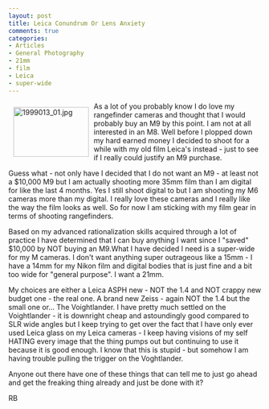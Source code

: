 ```yaml
---
layout: post
title: Leica Conundrum Or Lens Anxiety
comments: true
categories:
- Articles
- General Photography
- 21mm
- film
- Leica
- super-wide
---
```

<a rel="lightbox" href="/wp-content/uploads/2010/03/1999013_01.jpg"><img title="1999013_01.jpg" src="/wp-content/uploads/2010/03/.thumbs/.1999013_01.jpg" border="0" alt="1999013_01.jpg" hspace="10" vspace="10" width="150" height="99" align="left" /></a>As a lot of you probably know I do love my rangefinder cameras and thought that I would probably buy an M9 by this point. I am not at all interested in an M8. Well before I plopped down my hard earned money I decided to shoot for a while with my old film Leica's instead - just to see if I really could justify an M9 purchase.

Guess what - not only have I decided that I do not want an M9 - at least not a $10,000 M9 but I am actually shooting more 35mm film than I am digital for like the last 4 months. Yes I still shoot digital to but I am shooting my M6 cameras more than my digital. I really love these cameras and I really like the way the film looks as well. So for now I am sticking with my film gear in terms of shooting rangefinders.

Based on my advanced rationalization skills acquired through a lot of practice I have determined that I can buy anything I want since I "saved" $10,000 by NOT buying an M9.What I have decided I need is a super-wide for my M cameras. I don't want anything super outrageous like a 15mm - I have a 14mm for my Nikon film and digital bodies that is just fine and a bit too wide for "general purpose". I want a 21mm.

My choices are either a Leica ASPH new - NOT the 1.4 and NOT crappy new budget one - the real one. A brand new Zeiss - again NOT the 1.4 but the small one or... The Voightlander. I have pretty much settled on the Voightlander - it is downright cheap and astoundingly good compared to SLR wide angles but I keep trying to get over the fact that I have only ever used Leica glass on my Leica cameras - I keep having visions of my self HATING every image that the thing pumps out but continuing to use it because it is good enough. I know that this is stupid - but somehow I am having trouble pulling the trigger on the Voghtlander.

Anyone out there have one of these things that can tell me to just go ahead and get the freaking thing already and just be done with it?

RB